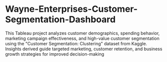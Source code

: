 # Wayne-Enterprises-Customer-Segmentation-Dashboard
This Tableau project analyzes customer demographics, spending behavior, marketing campaign effectiveness, and high-value customer segmentation using the "Customer Segmentation: Clustering" dataset from Kaggle. Insights derived guide targeted marketing, customer retention, and business growth strategies for improved decision-making
